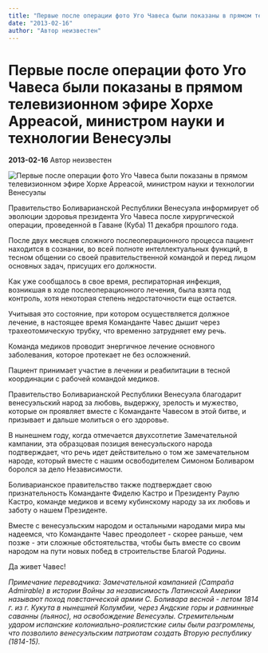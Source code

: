 ```yaml
---
title: "Первые после операции фото Уго Чавеса были показаны в прямом телевизионном эфире Хорхе Арреасой, министром науки и технологии Венесуэлы"
date: "2013-02-16"
author: "Автор неизвестен"
---
```


# Первые после операции фото Уго Чавеса были показаны в прямом телевизионном эфире Хорхе Арреасой, министром науки и технологии Венесуэлы

**2013-02-16** Автор неизвестен

![Первые после операции фото Уго Чавеса были показаны в прямом телевизионном эфире Хорхе Арреасой, министром науки и технологии Венесуэлы](http://prometej.info/new/images/stories/s-popravkoi.jpg)

Правительство Боливарианской Республики Венесуэла информирует об эволюции здоровья президента Уго Чавеса после хирургической операции, проведенной в Гаване (Куба) 11 декабря прошлого года.

После двух месяцев сложного послеоперационного процесса пациент находится в сознании, во всей полноте интеллектуальных функций, в тесном общении со своей правительственной командой и перед лицом основных задач, присущих его должности.

Как уже сообщалось в свое время, респираторная инфекция, возникшая в ходе послеоперационного лечения, была взята под контроль, хотя некоторая степень недостаточности еще остается.

Учитывая это состояние, при котором осуществляется должное лечение, в настоящее время Команданте Чавес дышит через трахеотомическую трубку, что временно затрудняет ему речь.

Команда медиков проводит энергичное лечение основного заболевания, которое протекает не без осложнений.

Пациент принимает участие в лечении и реабилитации в тесной координации с рабочей командой медиков.

Правительство Боливарианской Республики Венесуэла благодарит венесуэльский народ за любовь, выдержку, зрелость и мужество, которые он проявляет вместе с Команданте Чавесом в этой битве, и призывает и дальше молиться о его здоровье.

В нынешнем году, когда отмечается двухсотлетие Замечательной кампании, эта образцовая позиция венесуэльского народа подтверждает, что речь идет действительно о том же замечательном народе, который вместе с нашим освободителем Симоном Боливаром боролся за дело Независимости.

Боливарианское правительство также подтверждает свою признательность Команданте Фиделю Кастро и Президенту Раулю Кастро, команде медиков и всему кубинскому народу за их любовь и заботу о нашем Президенте.

Вместе с венесуэльским народом и остальными народами мира мы надеемся, что Команданте Чавес преодолеет - скорее раньше, чем позже - эти сложные обстоятельства, чтобы быть вместе со своим народом на пути новых побед в строительстве Благой Родины.

Да живет Чавес!

*Примечание переводчика: Замечательной кампанией (Campaña Admirable) в истории Войны за независимость Латинской Америки называют поход повстанческой армии С. Боливара весной - летом 1814 г. из г. Кукута в нынешней Колумбии, через Андские горы и равнинные саванны (льянос), на освобождение Венесуэлы. Стремительным ударом испанские колониально-роялистские силы были разгромлены, что позволило венесуэльским патриотам создать Вторую республику (1814-15).*